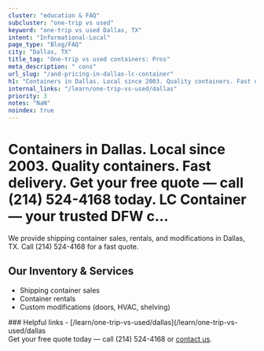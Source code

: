 ```yaml
---
cluster: "education & FAQ"
subcluster: "one-trip vs used"
keyword: "one-trip vs used Dallas, TX"
intent: "Informational-Local"
page_type: "Blog/FAQ"
city: "Dallas, TX"
title_tag: "One-trip vs used containers: Pros"
meta_description: " cons"
url_slug: "/and-pricing-in-dallas-lc-container"
h1: "Containers in Dallas. Local since 2003. Quality containers. Fast delivery. Get your free quote — call (214) 524-4168 today. LC Container — your trusted DFW c..."
internal_links: "/learn/one-trip-vs-used/dallas"
priority: 3
notes: "NaN"
noindex: true
---
```


# Containers in Dallas. Local since 2003. Quality containers. Fast delivery. Get your free quote — call (214) 524-4168 today. LC Container — your trusted DFW c...

We provide shipping container sales, rentals, and modifications in Dallas, TX. Call (214) 524-4168 for a fast quote.

## Our Inventory & Services
- Shipping container sales
- Container rentals
- Custom modifications (doors, HVAC, shelving)

<div data-section="internal-links">
### Helpful links
- [/learn/one-trip-vs-used/dallas](/learn/one-trip-vs-used/dallas
</div>

<div data-section="cta">
Get your free quote today — call (214) 524-4168 or <a href="/contact">contact us</a>.
</div>

<script type="application/ld+json">{"@context":"https://schema.org","@type":"FAQPage","mainEntity":[{"@type":"Question","name":"How much does delivery cost in Dallas, TX?","acceptedAnswer":{"@type":"Answer","text":"Delivery costs vary by distance and container size. Most deliveries in Dallas, TX range from $150-$300. Call (214) 524-4168 for an exact quote based on your specific location."}},{"@type":"Question","name":"Do you offer financing or payment plans?","acceptedAnswer":{"@type":"Answer","text":"We accept major credit cards, checks, and can discuss commercial terms for bulk purchases. Call (214) 524-4168 to discuss options."}},{"@type":"Question","name":"Can you customize containers in Dallas, TX?","acceptedAnswer":{"@type":"Answer","text":"Yes — we perform modifications like doors, HVAC, insulation, and shelving. Request a custom quote at (214) 524-4168 or via our contact form."}}]}</script>

